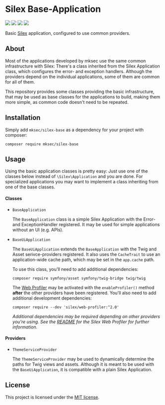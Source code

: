 # Silex Base-Application

[![](https://img.shields.io/travis/mksec/silex-base/master.svg?style=flat-square)](https://travis-ci.org/mksec/silex-base)
[![](https://img.shields.io/codecov/c/github/mksec/silex-base.svg?style=flat-square)](https://codecov.io/github/mksec/silex-base?branch=master)
[![](https://img.shields.io/github/issues-raw/mksec/silex-base.svg?style=flat-square)](https://github.com/mksec/silex-base/issues)
[![](http://img.shields.io/badge/license-MIT-blue.svg?style=flat-square)](LICENSE)

Basic [Silex](http://silex.sensiolabs.org/) application, configured to use
common providers.


## About

Most of the applications developed by mksec use the same common infrastructure
with Silex: There's a class inherited from the Silex Application class, which
configures the error- and exception handlers. Although the providers depend on
the individual applications, some of them are common for all of them.

This repository provides some classes providing the basic infrastructure, that
may be used as base classes for the applications to build, making them more
simple, as common code doesn't need to be repeated.


## Installation

Simply add `mksec/silex-base` as a dependency for your project with composer:
```
composer require mksec/silex-base
```


## Usage

Using the basic application classes is pretty easy: Just use one of the classes
below instead of `\Silex\Application` and you are done. For specialized
applications you may want to implement a class inheriting from one of the base
classes.


#### Classes

* `BaseApplication`

  The `BaseApplication` class is a simple Silex Application with the Error- and
  ExceptionHandler registered. It may be used for simple applications without an
  UI (e.g. APIs).

* `BaseUiApplication`

  The `BaseUiApplication` extends the `BaseApplication` with the Twig and Asset
  serivce-providers registered. It also uses the `CacheTrait` to use an
  application-wide cache path, which may be set in the `app.cache` path.

  To use this class, you'll need to add additional dependencies:
  ```
  composer require symfony/asset symfony/twig-bridge twig/twig
  ```
  The [Web Profiler](https://github.com/silexphp/Silex-WebProfiler) may be
  activated with the `enableProfiler()` method **after** the other providers
  have been registered. You'll also need to add additional development
  dependencies:
  ```
  composer require --dev 'silex/web-profiler:^2.0'
  ```
  *Additional dependencies may be required depending on other providers you're
  using. See the [README](https://github.com/silexphp/Silex-WebProfiler) for the
  Silex Web Profiler for further information.*

#### Providers

* `ThemeServiceProvider`

  The `ThemeServiceProvider` may be used to dynamically determine the paths for
  Twig views and assets. Although it is meant to be used with the
  `BaseUiApplication`, it is compatible with a plain Silex Application.


## License

This project is licensed under the [MIT license](LICENSE).
